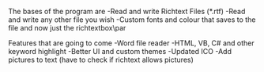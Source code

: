 The bases of the program are
-Read and write Richtext Files (*.rtf)
-Read and write any other file you wish
-Custom fonts and colour that saves to the file and now just the richtextbox\par

Features that are going to come
-Word file reader
-HTML, VB, C# and other keyword highlight
-Better UI and custom themes
-Updated ICO
-Add pictures to text (have to check if richtext allows pictures)

 
